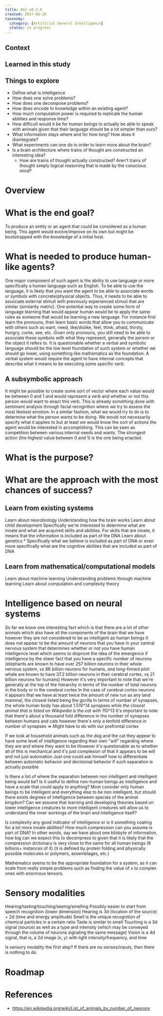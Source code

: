 ```yaml
---
title: AGI v0.3.0
created: 2017-08-26
taxonomy:
  category: [Artificial General Intelligence]
  status: in progress
---
```


## Context

## Learned in this study

## Things to explore
* Define what is intelligence
* How does one solve problems?
* How does one decompose problems?
* How does encode to knowledge within an existing agent?
* How much computation power is required to replicate the human abilities and response time?
* How difficult would it be for human beings to actually be able to speak with animals given that their language should be a lot simpler than ours?
* What information stays where and for how long? How does it disintegrate?
* What experiments can one do in order to learn more about the brain?
* Is a brain architecture where trains of thought are constructed an interesting idea?
	* How are trains of thought actually constructed? Aren't trains of thought simply logical reasoning that is made by the conscious mind?

# Overview

# What is the end goal?
To produce an entity or an agent that could be considered as a human being.
This agent would evolve/improve on its own but might be bootstrapped with the knowledge of a initial host.

# What is needed to produce human-like agents?
One major component of such agent is the ability to use language or more specifically a human language such as English.
To be able to use the language, it is likely that you want the agent to be able to associate words or symbols with concrete/physical objects.
Thus, it needs to be able to associate external stimuli with previously experienced stimuli that are similar (similarity metric).
One potential way to create some form of language learning that would appear human would be to apply the same rules as someone that would be learning a new language. For instance first learn the pronouns, then learn basic words that allow you to communicate with others such as want, need, like/dislike, feel, think, afraid, thirsty, hungry, come, see, etc.
Given only pronouns, you still need to be able to associate these symbols with what they represent, generally the person or the object it refers to.
It is questionable whether a verbal and symbolic language should be the low level foundation of such system or whether we should go lower, using something like mathematics as the foundation.
A verbal system would require the agent to have internal concepts that describe what it means to be executing some specific verb.

## A subsymbolic approach
It might be possible to create some sort of vector where each value would be between 0 and 1 and would represent a verb and whether or not this person would want to enact this verb.
This is already something done with sentiment analysis through facial recognition where we try to assess the most likeliest emotion.
In a similar fashion, what we would try to do is to determine what the person wants to be doing. We would not necessarily specify what it applies to but at least we would know the sort of actions the agent would be interested in accomplishing.
This can be seen as competition between various internal needs and wants. The strongest action (the highest value between 0 and 1) is the one being enacted.

# What is the purpose?

# What are the approach with the most chances of success?
## Learn from existing systems
Learn about neurobiology
Understanding how the brain works
Learn about child development
	Specifically we're interested to determine what are innate and what are acquired skills and abilities. For skills that are innate, it means that the information is included as part of the DNA
Learn about genetics
	* Specifically what we believe is included as part of DNA or even more specifically what are the cognitive abilities that are included as part of DNA

## Learn from mathematical/computational models
Learn about machine learning
	Understanding problems through machine learning
Learn about computation and complexity theory

# Intelligence based on neural systems
So far we know one interesting fact which is that there are a lot of other animals which also have all the components of the brain that we have however they are not considered to be as intelligent as human beings
It does not appear to be the amount of neurons that you have in your central nervous system that determines whether or not you have human intelligence level which seems to disprove the idea of the emergence if intelligence by the sheer fact that you have a specific number of neurons (elephants are known to have over 257 billion neurons in their whole nervous system, vs 86 billion neurons for humans, and long-finned pilot whale are known to have 37.2 billion neurons in their cerebral cortex, vs 21 billion neurons for humans)
However it's very important to note that we're generally at the top of the hierarchy in terms of the number of total neurons in the body or in the cerebral cortex
In the case of cerebral cortex neurons it appears that we have at least twice the amount of new run as any land mammal, the closest listed being the gorilla
In terms of number of synapses, the whole human body has about 1.5*10^14 synapses while the closest animal that is listed on Wikipedia is the cat with 1*10^13
It's important to note that there's about a thousand fold difference in the number of synapses between humans and cats however there's only a tenfold difference in number of synapses
=> Might have to do with our prefrontal cortex

If we look at household animals such as the dog and the cat they appear to have some level of intelligence regarding their own "will" regarding where they are and where they want to be
However it's questionable as to whether all of this is mechanical and it's just complexion of that it appears to be will and not just automation
Just one could ask himself how to differentiate between automatic behavior and decisional behavior if such separation is actually possible

Is there a list of where the separation between non intelligent and intelligent being would be? Is it useful to define non-human beings as intelligence and have a scale that could apply to anything?
Most consider only human beings to be intelligent and everything else to be non intelligent, but should there exists degrees of intelligence between species of the animal kingdom?
Can we assume that learning and developing theories based on lower intelligence creatures to more intelligent creatures will allow us to understand the inner workings of the brain and intelligence itself?

Is complexity any good indicator of intelligence or is it something coating for a lot more innate abilities?
How much compression can you assume is part of DNA? In other words, say we have about one kilobyte of information, how big can we expect this to decompress to given that it is likely that the compression dictionary is very close to the same for all human beings (8 billions+ instances of it) (it is defined by protein folding and physically possible molecules or polymers, assemblages, etc.)

Mathematics seems to be the appropriate foundation for a system, as it can scale from really simple problems such as finding the value of x to complex ones with enormous tensors.

# Sensory modalities
Hearing/tasting/touching/seeing/smelling
Possibly easier to start from speech recognition (lower dimension)
Hearing is 3d (location of the source) + 2d (time and energy amplitude)
Smell is the unique recognition of chemical particles in a certain ratio
Taste is similar to smell
Touching is a 3d signal (source) as well as a type and intensity (which may be conveyed through the volume of neurons signaling the same message)
Vision is a 4d signal, that is, a 2d image (x, y) with light intensity/frequency, and time

Is sensory modality the first step?
If there are no senses/inputs, then there is nothing to do

# Roadmap

# References
* https://en.wikipedia.org/wiki/List_of_animals_by_number_of_neurons
